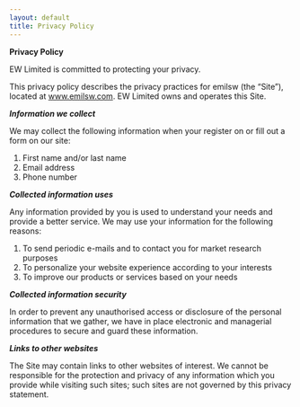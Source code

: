 ```yaml
---
layout: default
title: Privacy Policy
---
```


**Privacy Policy**

EW Limited is committed to protecting your privacy.

This privacy policy describes the privacy practices for emilsw (the “Site”), located at www.emilsw.com. 
EW Limited owns and operates this Site.

***Information we collect***

We may collect the following information when your register on or fill out a form on our site:
 
 1. First name and/or last name
 2. Email address
 3. Phone number
 
***Collected information uses***

Any information provided by you is used to understand your needs and provide a better service. We may use your information for the following reasons:
 
 1. To send periodic e-mails and to contact you for market research purposes
 2. To personalize your website experience according to your interests
 3. To improve our products or services based on your needs

***Collected information security***

In order to prevent any unauthorised access or disclosure of the personal information that we gather, we have in place electronic and managerial procedures to secure and guard these information.

***Links to other websites***

The Site may contain links to other websites of interest. We cannot be responsible for the protection and privacy of any information which you provide while visiting such sites; such sites are not governed by this privacy statement.

